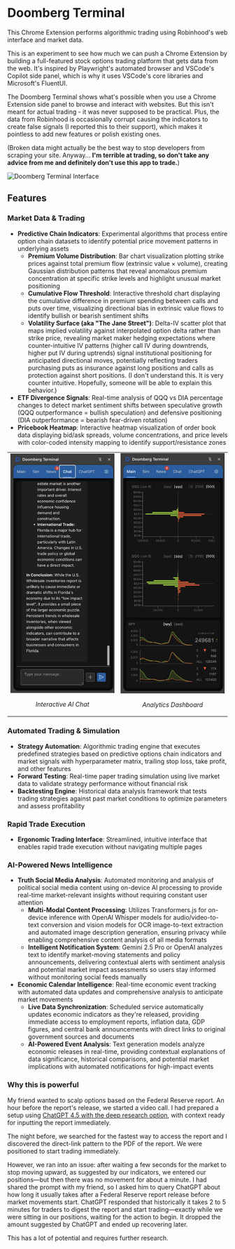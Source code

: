 # Doomberg Terminal

This Chrome Extension performs algorithmic trading using Robinhood's web interface and market data.

This is an experiment to see how much we can push a Chrome Extension by building a full-featured stock options trading platform that gets data from the web. It's inspired by Playwright's automated browser and VSCode's Copilot side panel, which is why it uses VSCode's core libraries and Microsoft's FluentUI.

The Doomberg Terminal shows what's possible when you use a Chrome Extension side panel to browse and interact with websites. But this isn't meant for actual trading - it was never supposed to be practical. Plus, the data from Robinhood is occasionally corrupt causing the indicators to create false signals (I reported this to their support), which makes it pointless to add new features or polish existing ones.

(Broken data might actually be the best way to stop developers from scraping your site. Anyway... **I'm terrible at trading, so don't take any advice from me and definitely don't use this app to trade.**)

![Doomberg Terminal Interface](docs/images/doomberg-terminal-interface.gif)

## Features

### Market Data & Trading

- **Predictive Chain Indicators**: Experimental algorithms that process entire option chain datasets to identify potential price movement patterns in underlying assets
  - **Premium Volume Distribution**: Bar chart visualization plotting strike prices against total premium flow (extrinsic value × volume), creating Gaussian distribution patterns that reveal anomalous premium concentration at specific strike levels and highlight unusual market positioning
  - **Cumulative Flow Threshold**: Interactive threshold chart displaying the cumulative difference in premium spending between calls and puts over time, visualizing directional bias in extrinsic value flows to identify bullish or bearish sentiment shifts
  - **Volatility Surface (aka "The Jane Street")**: Delta-IV scatter plot that maps implied volatility against interpolated option delta rather than strike price, revealing market maker hedging expectations where counter-intuitive IV patterns (higher call IV during downtrends, higher put IV during uptrends) signal institutional positioning for anticipated directional moves, potentially reflecting traders purchasing puts as insurance against long positions and calls as protection against short positions. (I don't understand this. It is very counter intuitive. Hopefully, someone will be able to explain this behavior.)
- **ETF Divergence Signals**: Real-time analysis of QQQ vs DIA percentage changes to detect market sentiment shifts between speculative growth (QQQ outperformance = bullish speculation) and defensive positioning (DIA outperformance = bearish fear-driven rotation)
- **Pricebook Heatmap**: Interactive heatmap visualization of order book data displaying bid/ask spreads, volume concentrations, and price levels with color-coded intensity mapping to identify support/resistance zones

<table>
  <tr>
    <td width="50%">
      <img src="docs/images/interact-ai-chat.png" alt="Main Trading Interface" width="100%"/>
      <p align="center"><em>Interactive AI Chat</em></p>
    </td>
    <td width="50%">
      <img src="docs/images/news-alerts.png" alt="Analytics Dashboard" width="100%"/>
      <p align="center"><em>Analytics Dashboard</em></p>
    </td>
  </tr>
</table>

### Automated Trading & Simulation

- **Strategy Automation**: Algorithmic trading engine that executes predefined strategies based on predictive options chain indicators and market signals with hyperparameter matrix, trailing stop loss, take profit, and other features
- **Forward Testing**: Real-time paper trading simulation using live market data to validate strategy performance without financial risk
- **Backtesting Engine**: Historical data analysis framework that tests trading strategies against past market conditions to optimize parameters and assess profitability

### Rapid Trade Execution

- **Ergonomic Trading Interface**: Streamlined, intuitive interface that enables rapid trade execution without navigating multiple pages

### AI-Powered News Intelligence

- **Truth Social Media Analysis**: Automated monitoring and analysis of political social media content using on-device AI processing to provide real-time market-relevant insights without requiring constant user attention
  - **Multi-Modal Content Processing**: Utilizes Transformers.js for on-device inference with OpenAI Whisper models for audio/video-to-text conversion and vision models for OCR image-to-text extraction and automated image description generation, ensuring privacy while enabling comprehensive content analysis of all media formats
  - **Intelligent Notification System**: Gemini 2.5 Pro or OpenAI analyzes text to identify market-moving statements and policy announcements, delivering contextual alerts with sentiment analysis and potential market impact assessments so users stay informed without monitoring social feeds manually
- **Economic Calendar Intelligence**: Real-time economic event tracking with automated data updates and comprehensive analysis to anticipate market movements
  - **Live Data Synchronization**: Scheduled service automatically updates economic indicators as they're released, providing immediate access to employment reports, inflation data, GDP figures, and central bank announcements with direct links to original government sources and documents
  - **AI-Powered Event Analysis**: Text generation models analyze economic releases in real-time, providing contextual explanations of data significance, historical comparisons, and potential market implications with automated notifications for high-impact events

### Why this is powerful

My friend wanted to scalp options based on the Federal Reserve report. An hour before the report's release, we started a video call. I had prepared a setup using [ChatGPT 4.5 with the deep research option](https://chatgpt.com/share/681b9d00-4b0c-8004-8a47-c8bbdd3a4478), with context ready for inputting the report immediately.

The night before, we searched for the fastest way to access the report and I discovered the direct-link pattern to the PDF of the report. We were positioned to start trading immediately.

However, we ran into an issue: after waiting a few seconds for the market to stop moving upward, as suggested by our indicators, we entered our positions—but then there was no movement for about a minute. I had shared the prompt with my friend, so I asked him to query ChatGPT about how long it usually takes after a Federal Reserve report release before market movements start. ChatGPT responded that historically it takes 2 to 5 minutes for traders to digest the report and start trading—exactly while we were sitting in our positions, waiting for the action to begin. It dropped the amount suggested by ChatGPT and ended up recovering later.

This has a lot of potential and requires further research.
